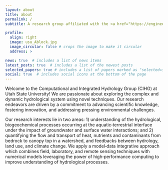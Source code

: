 ```yaml
---
layout: about
title: about
permalink: /
subtitle: A research group affiliated with the <a href="https://engineering.usu.edu/cee">Department of Civil and Environmental Engineering</a> and <a href="https://uwrl.usu.edu">Utah Water Resources Laboratory</a> at <a href="https://www.usu.edu">Utah State University</a> 

profile:
  align: right
  image: usu_Ablock.jpg
  image_circular: false # crops the image to make it circular
  address: >

news: true  # includes a list of news items
latest_posts: true  # includes a list of the newest posts
selected_papers: true # includes a list of papers marked as "selected={true}"
social: true  # includes social icons at the bottom of the page
---
```


Welcome to the Computational and Integrated Hydrology Group (CIHG) at Utah State University! We are passionate about exploring the complex and dynamic hydrological system using novel techniques. Our research endeavors are driven by a commitment to advancing scientific knowledge, fostering innovation, and addressing pressing environmental challenges. 

Our research interests lie in two areas: 1) understanding of the hydrological, biogeochemical processes occurring at the aquatic‐terrestrial interface under the impact of groundwater and surface water interactions; and 2) quantifying the flow and transport of heat, nutrients and contaminants from bedrock to canopy top in a watershed, and feedbacks between hydrology, land use, and climate change. We apply a model‐data integrative approach which combines field, laboratory, and remote sensing techniques with numerical models leveraging the power of high‐performance computing to improve understanding of hydrological processes. 
